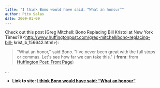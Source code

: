 ```yaml
---
title: "I think Bono would have said: “What an honour”"
author: Pito Salas
date: 2009-01-09
---
```




Check out this post [Greg Mitchell: Bono Replacing Bill Kristol at New York
Times?](<http://www.huffingtonpost.com/greg-mitchell/bono-replacing-bill-
krist_b_156642.html>):

> "What an honor," said Bono. "I've never been great with the full stops or
> commas. Let's see how far we can take this." ( **from:** from [Huffington
> Post: Front Page](<http://feeds.huffingtonpost.com/FeaturedPosts>))

…


* **Link to site:** **[I think Bono would have said: “What an honour”](None)**
